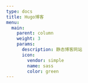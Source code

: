 ```yaml
---
type: docs
title: Hugo博客
menu:
  main:
    parent: column
    weight: 3
    params:
      description: 静态博客网站
      icon:
        vendor: simple
        name: sass
        color: green
---
```


